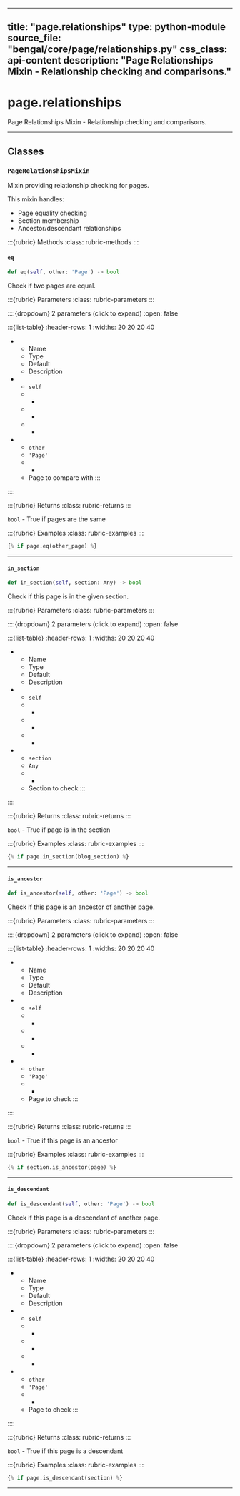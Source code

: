 
---
title: "page.relationships"
type: python-module
source_file: "bengal/core/page/relationships.py"
css_class: api-content
description: "Page Relationships Mixin - Relationship checking and comparisons."
---

# page.relationships

Page Relationships Mixin - Relationship checking and comparisons.

---

## Classes

### `PageRelationshipsMixin`


Mixin providing relationship checking for pages.

This mixin handles:
- Page equality checking
- Section membership
- Ancestor/descendant relationships




:::{rubric} Methods
:class: rubric-methods
:::
#### `eq`
```python
def eq(self, other: 'Page') -> bool
```

Check if two pages are equal.



:::{rubric} Parameters
:class: rubric-parameters
:::

::::{dropdown} 2 parameters (click to expand)
:open: false

:::{list-table}
:header-rows: 1
:widths: 20 20 20 40

* - Name
  - Type
  - Default
  - Description
* - `self`
  - -
  - -
  - -
* - `other`
  - `'Page'`
  - -
  - Page to compare with
:::

::::

:::{rubric} Returns
:class: rubric-returns
:::

`bool` - True if pages are the same




:::{rubric} Examples
:class: rubric-examples
:::
```python
{% if page.eq(other_page) %}
```


---
#### `in_section`
```python
def in_section(self, section: Any) -> bool
```

Check if this page is in the given section.



:::{rubric} Parameters
:class: rubric-parameters
:::

::::{dropdown} 2 parameters (click to expand)
:open: false

:::{list-table}
:header-rows: 1
:widths: 20 20 20 40

* - Name
  - Type
  - Default
  - Description
* - `self`
  - -
  - -
  - -
* - `section`
  - `Any`
  - -
  - Section to check
:::

::::

:::{rubric} Returns
:class: rubric-returns
:::

`bool` - True if page is in the section




:::{rubric} Examples
:class: rubric-examples
:::
```python
{% if page.in_section(blog_section) %}
```


---
#### `is_ancestor`
```python
def is_ancestor(self, other: 'Page') -> bool
```

Check if this page is an ancestor of another page.



:::{rubric} Parameters
:class: rubric-parameters
:::

::::{dropdown} 2 parameters (click to expand)
:open: false

:::{list-table}
:header-rows: 1
:widths: 20 20 20 40

* - Name
  - Type
  - Default
  - Description
* - `self`
  - -
  - -
  - -
* - `other`
  - `'Page'`
  - -
  - Page to check
:::

::::

:::{rubric} Returns
:class: rubric-returns
:::

`bool` - True if this page is an ancestor




:::{rubric} Examples
:class: rubric-examples
:::
```python
{% if section.is_ancestor(page) %}
```


---
#### `is_descendant`
```python
def is_descendant(self, other: 'Page') -> bool
```

Check if this page is a descendant of another page.



:::{rubric} Parameters
:class: rubric-parameters
:::

::::{dropdown} 2 parameters (click to expand)
:open: false

:::{list-table}
:header-rows: 1
:widths: 20 20 20 40

* - Name
  - Type
  - Default
  - Description
* - `self`
  - -
  - -
  - -
* - `other`
  - `'Page'`
  - -
  - Page to check
:::

::::

:::{rubric} Returns
:class: rubric-returns
:::

`bool` - True if this page is a descendant




:::{rubric} Examples
:class: rubric-examples
:::
```python
{% if page.is_descendant(section) %}
```


---


